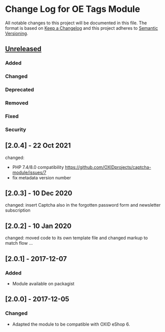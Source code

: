# Change Log for OE Tags Module

All notable changes to this project will be documented in this file.
The format is based on [Keep a Changelog](http://keepachangelog.com/)
and this project adheres to [Semantic Versioning](http://semver.org/).


## [Unreleased]

### Added

### Changed

### Deprecated

### Removed

### Fixed

### Security



## [2.0.4] - 22 Oct 2021

changed: 
- PHP 7.4/8.0 compatibility https://github.com/OXIDprojects/captcha-module/issues/7
- fix metadata version number

## [2.0.3] - 10 Dec 2020

changed: insert Captcha also in the forgotten password form and newsletter subscription

## [2.0.2] - 10 Jan 2020

changed: moved code to its own template file and changed markup to match flow …

## [2.0.1] - 2017-12-07

### Added
- Module available on packagist

## [2.0.0] - 2017-12-05

### Changed
- Adapted the module to be compatible with OXID eShop 6.

[Unreleased]: https://github.com/OXIDprojects/captcha-module/compare/HEAD...HEAD
